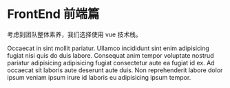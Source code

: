 # FrontEnd 前端篇

考虑到团队整体素养，我们选择使用 vue 技术栈。

Occaecat in sint mollit pariatur. Ullamco incididunt sint enim adipisicing fugiat nisi quis do duis labore. Consequat anim tempor voluptate nostrud pariatur adipisicing adipisicing fugiat consectetur aute ea fugiat id ex. Ad occaecat sit laboris aute deserunt aute duis. Non reprehenderit labore dolor ipsum veniam ipsum irure id laboris eu adipisicing ipsum tempor.